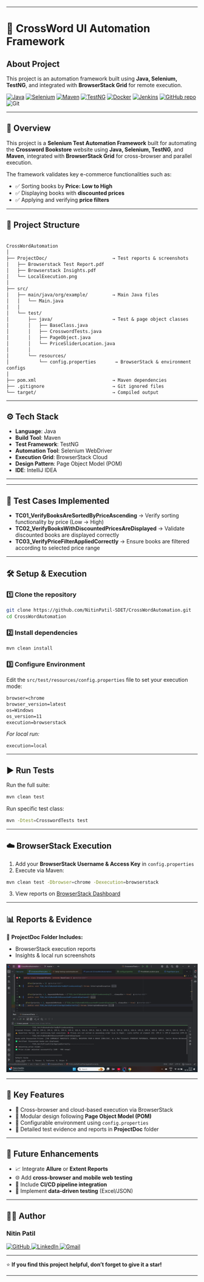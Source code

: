 
---
# 🚀 CrossWord UI Automation Framework


## About Project
This project is an automation framework built using **Java, Selenium, TestNG**, and integrated 
with **BrowserStack Grid** for remote execution.



[![Java](https://img.shields.io/badge/Java-17-blue?logo=java)](https://www.oracle.com/java/)
[![Selenium](https://img.shields.io/badge/Selenium-4.0-brightgreen?logo=selenium)](https://www.selenium.dev/)
[![Maven](https://img.shields.io/badge/Maven-3.9-orange?logo=apache-maven)](https://maven.apache.org/)
[![TestNG](https://img.shields.io/badge/TestNG-Framework-yellowgreen)](https://testng.org/)
[![Docker](https://img.shields.io/badge/Docker-Enabled-blue?logo=docker)](https://www.docker.com/)
[![Jenkins](https://img.shields.io/badge/Jenkins-CI%2FCD-red?logo=jenkins)](https://www.jenkins.io/)
[![GitHub repo](https://img.shields.io/badge/repo-GitHub-blue)](https://github.com/NitinPatil-SDET/OpenCartUIAutomation)
![Git](https://img.shields.io/badge/Version%20Control-Git-orange?logo=git)


---

## 📌 Overview

This project is a **Selenium Test Automation Framework** built for automating the **Crossword Bookstore** website using **Java, Selenium, TestNG**, and **Maven**, integrated with **BrowserStack Grid** for cross-browser and parallel execution.

The framework validates key e-commerce functionalities such as:

* ✅ Sorting books by **Price: Low to High**
* ✅ Displaying books with **discounted prices**
* ✅ Applying and verifying **price filters**

---

## 📂 Project Structure

```

CrossWordAutomation
│
├── ProjectDoc/                        → Test reports & screenshots
│   ├── Browserstack Test Report.pdf
│   ├── Browserstack Insights.pdf
│   └── LocalExecution.png
│
├── src/
│   ├── main/java/org/example/         → Main Java files
│   │   └── Main.java
│   │
│   └── test/
│       ├── java/                      → Test & page object classes
│       │   ├── BaseClass.java
│       │   ├── CrosswordTests.java
│       │   ├── PageObject.java
│       │   └── PriceSliderLocation.java
│       │
│       └── resources/
│           └── config.properties       → BrowserStack & environment configs
│
├── pom.xml                            → Maven dependencies
├── .gitignore                         → Git ignored files
└── target/                            → Compiled output

````

---

## ⚙️ Tech Stack

* **Language**: Java  
* **Build Tool**: Maven  
* **Test Framework**: TestNG  
* **Automation Tool**: Selenium WebDriver  
* **Execution Grid**: BrowserStack Cloud  
* **Design Pattern**: Page Object Model (POM)  
* **IDE**: IntelliJ IDEA  

---



---

## 🧪 Test Cases Implemented

* **TC01_VerifyBooksAreSortedByPriceAscending** → Verify sorting functionality by price (Low → High)
* **TC02_VerifyBooksWithDiscountedPricesAreDisplayed** → Validate discounted books are displayed correctly
* **TC03_VerifyPriceFilterAppliedCorrectly** → Ensure books are filtered according to selected price range

---

## 🛠️ Setup & Execution

### 1️⃣ Clone the repository

```bash
git clone https://github.com/NitinPatil-SDET/CrossWordAutomation.git
cd CrossWordAutomation
```

### 2️⃣ Install dependencies

```bash
mvn clean install
```

### 3️⃣ Configure Environment

Edit the `src/test/resources/config.properties` file to set your execution mode:

```properties
browser=chrome
browser_version=latest
os=Windows
os_version=11
execution=browserstack
```

*For local run:*

```
execution=local
```

---

## ▶️ Run Tests

Run the full suite:

```bash
mvn clean test
```

Run specific test class:

```bash
mvn -Dtest=CrosswordTests test
```

---

## ☁️ BrowserStack Execution

1. Add your **BrowserStack Username & Access Key** in `config.properties`
2. Execute via Maven:

```bash
mvn clean test -Dbrowser=chrome -Dexecution=browserstack
```

3. View reports on [BrowserStack Dashboard](https://www.browserstack.com/automate)

---

## 📊 Reports & Evidence

📁 **ProjectDoc Folder Includes:**

* BrowserStack execution reports
* Insights & local run screenshots

![BrowserStack Report](ProjectDoc/LocalExecution.png)

---

## 🧩 Key Features

* 🔸 Cross-browser and cloud-based execution via BrowserStack
* 🔸 Modular design following **Page Object Model (POM)**
* 🔸 Configurable environment using `config.properties`
* 🔸 Detailed test evidence and reports in **ProjectDoc** folder

---

## 🧱 Future Enhancements

* 📈 Integrate **Allure** or **Extent Reports**
* 🌐 Add **cross-browser and mobile web testing**
* 🔄 Include **CI/CD pipeline integration**
* 🧮 Implement **data-driven testing** (Excel/JSON)

---

## 👩‍💻 Author

### Nitin Patil  

<p align="left">
  <a href="https://github.com/NitinPatil-SDET" target="_blank">
    <img src="https://img.shields.io/badge/GitHub-181717?style=for-the-badge&logo=github&logoColor=white" alt="GitHub"/>
  </a>
  <a href="https://www.linkedin.com/in/nitinpatilsdet/" target="_blank">
    <img src="https://img.shields.io/badge/LinkedIn-0A66C2?style=for-the-badge&logo=linkedin&logoColor=white" alt="LinkedIn"/>
  </a>
  <a href="mailto:nitinpatilsdet@gmail.com">
    <img src="https://img.shields.io/badge/Gmail-D14836?style=for-the-badge&logo=gmail&logoColor=white" alt="Gmail"/>
  </a>

---

⭐ **If you find this project helpful, don’t forget to give it a star!**

---



